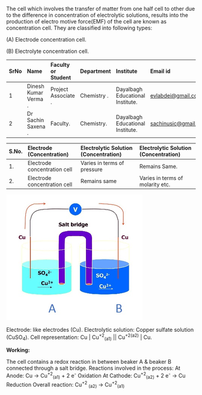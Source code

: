 The cell which involves the transfer of matter from one half cell to other due to the difference in concentration of electrolytic solutions, results into the production of electro motive force(EMF) of the cell are known as concentration cell. 
They are classified into following types:

(A)	Electrode concentration cell.

(B)	Electrolyte concentration cell.

SrNo | Name | Faculty or Student | Department| Institute | Email id
:--|:--|:--|:--|:--|:--|
1 |Dinesh Kumar Verma . |Project Associate . |Chemistry . | Dayalbagh Educational Institute. |evlabdei@gmail.com .
2 |Dr Sachin Saxena . | Faculty. | Chemistry. |Dayalbagh Educational Institute. | sachinusic@gmail.com.

S.No.| Electrode (Concentration) | Electrolytic Solution (Concentration)|Electrolytic Solution (Concentration)
:--|:--|:--|:--|	
1. | Electrode concentration cell| Varies in terms of pressure|Remains Same.						  
2. | Electrode concentration cell| Remains same|Varies in terms of molarity etc.
	  
	
![Figure1](images/img1.jpg)
	
Electrode: like electrodes (Cu).
Electrolytic solution: Copper sulfate solution (CuSO<sub>4</sub>).
Cell representation: Cu | Cu<sup>+2</sup><sub>(a1)</sub> || Cu<sup>+2</sup><sup>(a2)</sup> | Cu.

**Working:**

The cell contains a redox reaction in between beaker A & beaker B connected through a salt bridge.
Reactions involved in the process:
At Anode: Cu → Cu<sup>+2</sup><sub>(a1)</sub> + 2 e<sup>-</sup>       Oxidation
At Cathode: Cu<sup>+2</sup><sub>(a2)</sub> + 2 e<sup>-</sup> → Cu     Reduction
Overall reaction: Cu<sup>+2</sup><sub> (a2)</sub> → Cu<sup>+2</sup><sub>(a1)</sub>
				